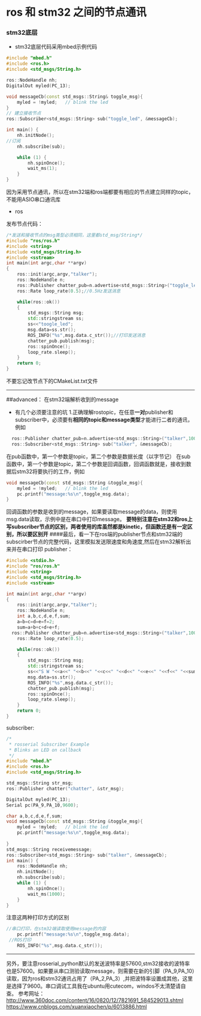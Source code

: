# ros 和 stm32 之间的节点通讯

### stm32底层

- stm32底层代码采用mbed示例代码

```c++
#include "mbed.h"
#include <ros.h>
#include <std_msgs/String.h>

ros::NodeHandle nh;
DigitalOut myled(PC_13);

void messageCb(const std_msgs::String& toggle_msg){
    myled = !myled;   // blink the led
}
// 建立接收节点
ros::Subscriber<std_msgs::String> sub("toggle_led", &messageCb);

int main() {
    nh.initNode();
//订阅
    nh.subscribe(sub);

    while (1) {
        nh.spinOnce();
        wait_ms(1);
    }
}
```


因为采用节点通讯，所以在stm32端和ros端都要有相应的节点建立同样的topic，不能用ASIO串口通讯库

- ros

发布节点代码：
```c++
/*发送和接收节点的msg类型必须相同，这里都std_msg/String*/
#include "ros/ros.h"
#include <string>
#include <std_msgs/String.h>
#include <sstream>
int main(int argc,char **argv)
{
    ros::init(argc,argv,"talker");
    ros::NodeHandle n;
    ros::Publisher chatter_pub=n.advertise<std_msgs::String>("toggle_led",1000);//发布节点
    ros::Rate loop_rate(0.5);//0.5Hz发送消息

    while(ros::ok())
    {
        std_msgs::String msg;
        std::stringstream ss;
        ss<<"toogle_led";
        msg.data=ss.str();
        ROS_INFO("%s",msg.data.c_str());//打印发送消息
        chatter_pub.publish(msg);
        ros::spinOnce();
        loop_rate.sleep();
    }
    return 0;
}
```
不要忘记改节点下的CMakeList.txt文件

----------------
##advanced： 在stm32端解析收到的message
- 有几个必须要注意的坑
1.正确理解rostopic，在任意**一对**publisher和subscriber中，必须要有**相同的topic和message类型**才能进行二者的通讯，例如
```c++
  ros::Publisher chatter_pub=n.advertise<std_msgs::String>("talker",1000);
  ros::Subscriber<std_msgs::String> sub("talker", &messageCb);
```
在pub函数中，第一个参数是topic，第二个参数是数据长度（以字节记）
在sub函数中，第一个参数是topic，第二个参数是回调函数，回调函数就是，接收到数据后stm32将要执行的工作，例如
```c++
void messageCb(const std_msgs::String &toggle_msg){
    myled = !myled;   // blink the led
    pc.printf("message:%s\n",toggle_msg.data);
}
```
回调函数的参数是收到的message，如果要读取message的data，则使用msg.data读取，示例中是在串口中打印message。
**要特别注意在stm32和ros上写subscriber节点的区别，两者使用的库虽然都是kinetic，但函数还是有一定区别，所以要区别开**
####最后，看一下在ros端的publisher节点和stm32端的subscirber节点的完整代码，这里模拟发送限速度和角速度,然后在stm32解析出来并在串口打印
publisher：
```c++
#include <stdio.h>
#include "ros/ros.h"
#include <string>
#include <std_msgs/String.h>
#include <sstream>

int main(int argc,char **argv)
{
    ros::init(argc,argv,"talker");
    ros::NodeHandle n;
	int a,b,c,d,e,f,sum;
	a=b=c=d=e=f=2;
	sum=a+b+c+d+e+f;
  ros::Publisher chatter_pub=n.advertise<std_msgs::String>("talker",1000);
    ros::Rate loop_rate(0.5);

    while(ros::ok())
    {
        std_msgs::String msg;
        std::stringstream ss;
		ss<<"S W "<<a<<" "<<b<<" "<<c<<" "<<d<<" "<<e<<" "<<f<<" "<<sum<<" E";
        msg.data=ss.str();
        ROS_INFO("%s",msg.data.c_str());
        chatter_pub.publish(msg);
        ros::spinOnce();
        loop_rate.sleep();
    }
    return 0;
}
```
subscriber:
```c++
/*
 * rosserial Subscriber Example
 * Blinks an LED on callback
 */
#include "mbed.h"
#include <ros.h>
#include <std_msgs/String.h>

std_msgs::String str_msg;
ros::Publisher chatter("chatter", &str_msg);

DigitalOut myled(PC_13);
Serial pc(PA_9,PA_10,9600);

char a,b,c,d,e,f,sum;
void messageCb(const std_msgs::String &toggle_msg){
    myled = !myled;   // blink the led
    pc.printf("message:%s\n",toggle_msg.data);
    
}
std_msgs::String receivemessage;
ros::Subscriber<std_msgs::String> sub("talker", &messageCb);
int main() {
    ros::NodeHandle nh;
    nh.initNode();
    nh.subscribe(sub);
    while (1) {
        nh.spinOnce();
        wait_ms(1000);
    }
}
```	
注意这两种打印方式的区别
```c++
//串口打印，在stm32端读取使用message的内容
    pc.printf("message:%s\n",toggle_msg.data);
 //ROS打印   
    ROS_INFO("%s",msg.data.c_str());
```
----------------------------
另外，要注意rosserial_python默认的发送波特率是57600,stm32接收的波特率也是57600。如果要从串口测验读取message，则需要在新的引脚（PA_9,PA_10）读取，因为ros和stm32通讯占用了（PA_2,PA_3）,并把波特率设置成其他，这里是选择了9600。串口调试工具我在ubuntu用cutecom，windos不太清楚请自查。
参考网址：
http://www.360doc.com/content/16/0820/12/7821691_584529013.shtml
https://www.cnblogs.com/xuanxiaochen/p/6013886.html

